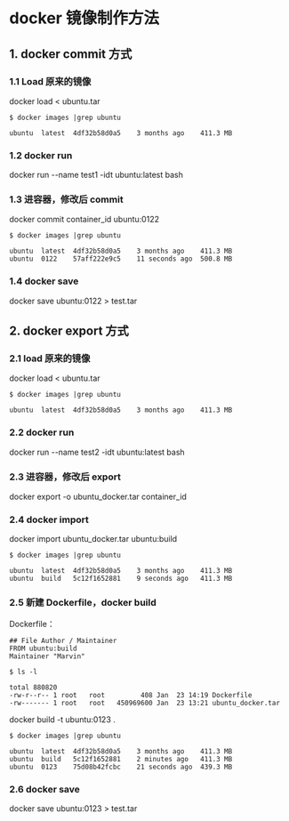 # docker 镜像制作方法

## 1. docker commit 方式

### 1.1 Load 原来的镜像

docker load < ubuntu.tar

```shell
$ docker images |grep ubuntu

ubuntu	latest	4df32b58d0a5	3 months ago	411.3 MB
```

### 1.2 docker run

docker run --name test1 -idt ubuntu:latest bash

### 1.3 进容器，修改后 commit

docker commit container_id ubuntu:0122

```shell
$ docker images |grep ubuntu

ubuntu	latest	4df32b58d0a5	3 months ago	411.3 MB
ubuntu	0122	57aff222e9c5	11 seconds ago	500.8 MB
```

### 1.4 docker save

docker save ubuntu:0122 > test.tar

## 2. docker export 方式

### 2.1 load 原来的镜像

docker load < ubuntu.tar

```shell
$ docker images |grep ubuntu

ubuntu	latest	4df32b58d0a5	3 months ago	411.3 MB
```

### 2.2 docker run

docker run --name test2 -idt ubuntu:latest bash

### 2.3 进容器，修改后 export

docker export -o ubuntu_docker.tar container_id

### 2.4 docker import

docker import ubuntu_docker.tar ubuntu:build

```shell
$ docker images |grep ubuntu

ubuntu	latest	4df32b58d0a5	3 months ago	411.3 MB
ubuntu	build	5c12f1652881	9 seconds ago	411.3 MB
```

### 2.5 新建 Dockerfile，docker build

Dockerfile：

```shell
## File Author / Maintainer
FROM ubuntu:build
Maintainer "Marvin"
```

```shell
$ ls -l

total 880820
-rw-r--r-- 1 root   root         408 Jan  23 14:19 Dockerfile
-rw------- 1 root   root   450969600 Jan  23 13:21 ubuntu_docker.tar
```

docker build -t ubuntu:0123 .

```shell
$ docker images |grep ubuntu

ubuntu	latest	4df32b58d0a5	3 months ago	411.3 MB
ubuntu	build	5c12f1652881	2 minutes ago	411.3 MB
ubuntu	0123	75d08b42fcbc	21 seconds ago	439.3 MB
```

### 2.6 docker save

docker save ubuntu:0123 > test.tar
